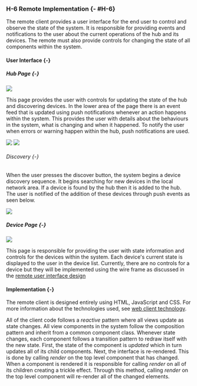### H-6 Remote Implementation {- #H-6}

The remote client provides a user interface for the end user to control and observe the state of
the system. It is responsible for providing events and notifications to the user about the
current operations of the hub and its devices. The remote must also provide controls for changing
the state of all components within the system.

#### User Interface {-}

##### Hub Page {-}

![](./images/Remote-Home.png)

This page provides the user with controls for updating the state of the hub and discovering devices.
In the lower area of the page there is an event feed that is updated using push notifications
whenever an action happens within the system. This provides the user with details about the
behaviours in the system, what is changing and when it happened. To notify the user when errors
or warning happen within the hub, push notifications are used.

![](./images/Remote-Notify-Error.png)
![](./images/Remote-Notify-Warning.png)

###### Discovery {-}

When the user presses the discover button, the system begins a device discovery sequence. It
begins searching for new devices in the local network area. If a device is found by the hub
then it is added to the hub. The user is notified of the addition of these devices through push
events as seen below.

![](./images/Remote-Notify-Discover.png)

##### Device Page {-}

![](./images/Remote-Devices.png)

This page is responsible for providing the user with state information and controls for the
devices within the system. Each device's current state is displayed to the user in the device
list. Currently, there are no controls for a device but they will be implemented using the
wire frame as discussed in the [remote user interface design](#section-design-ui)

#### Implementation {-}

The remote client is designed entirely using HTML, JavaScript and CSS. For more information
about the technologies used, see [web client technology](#section-dev-tech-client).

All of the client code follows a *reactive* pattern where all views update as state changes.
All view components in the system follow the composition pattern and inherit from a common
component class. Whenever state changes, each component follows a transition pattern to redraw
itself with the new state. First, the state of the component is *updated* which in turn updates
all of its child components. Next, the interface is re-rendered. This is done by calling *render*
on the top level component that has changed. When a component is rendered it is responsible
for calling *render* on all of its children creating a trickle effect. Through this method,
calling *render* on the top level component will re-render all of the changed elements.




